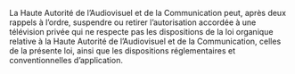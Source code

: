 La Haute Autorité de l’Audiovisuel et de la Communication peut, après deux rappels à l’ordre, suspendre ou retirer l’autorisation accordée à une télévision privée qui ne respecte pas les dispositions de la loi organique relative à la Haute Autorité de l’Audiovisuel et de la Communication, celles de la présente loi, ainsi que les dispositions réglementaires et conventionnelles d’application.